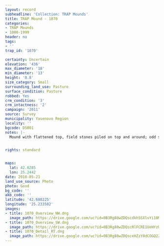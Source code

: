 ```yaml
---
layout: record
subheadline: 'Collection: TRAP Mounds'
title: TRAP Mound - 1070
categories:
- TRAP Mounds
- 1000-1999
header: no
tags:
- ''
trap_id: '1070'

certainty: Uncertain
elevation: '436'
max_diameter: '18'
min_diameter: '13'
height: '0.8'
size_category: Small
surrounding_land_use: Pasture
surface_condition: Pasture
robbed: Yes
crm_condition: '3'
crm_intactness: '2'
campaign: '2011'
source: Survey
municipality: Yasenovo Region
locality: ''
bgcode: DS001
notes: |-
  Mound with flattened top, field stones piled on top and around; odd shape - squarish and flattened.


rights: standard


maps:
  lat: 42.6285
  lon: 25.2442
date: 2018-05-21
land_use_source: Photo
photo: Good
bg_code: ''
akb_code: ''
latitude: '42.680225'
longitude: '25.233502'
images:
- title: 1070_Overview_NW.dng
  image_path: https://drive.google.com/uc?id=0B3Rg88wZDQscdkhSSXlvYi10MHc
- title: 1070_Overview_SW.dng
  image_path: https://drive.google.com/uc?id=0B3Rg88wZDQscRlFCRE1UeHYzUDg
- title: 1070_Detail_RT.dng
  image_path: https://drive.google.com/uc?id=0B3Rg88wZDQsceHZzY0dCOGQ2ZFk
---
```


